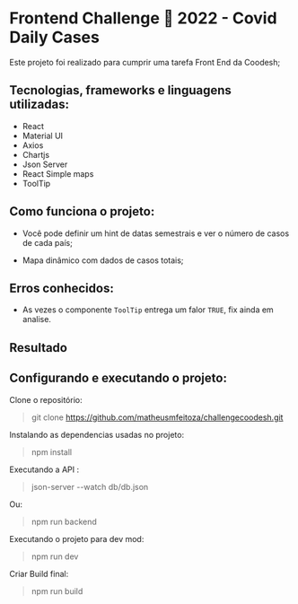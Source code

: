 # Frontend Challenge 🏅 2022 - Covid Daily Cases

Este projeto foi realizado para cumprir uma tarefa Front End da Coodesh;

## Tecnologias, frameworks e linguagens utilizadas:

* React
* Material UI
* Axios
* Chartjs
* Json Server
* React Simple maps
* ToolTip

## Como funciona o projeto:

* Você pode definir um hint de datas semestrais e ver o número de casos de cada país;

* Mapa dinâmico com dados de casos totais;

## Erros conhecidos:

* As vezes o componente `ToolTip` entrega um falor `TRUE`, fix ainda em analise.

## Resultado



## Configurando e executando o projeto:

Clone o repositório:

> git clone https://github.com/matheusmfeitoza/challengecoodesh.git

Instalando as dependencias usadas no projeto: 

> npm install

Executando a API :

> json-server --watch db/db.json

Ou:

> npm run backend

Executando o projeto para dev mod:

> npm run dev


Criar Build final:

> npm run build


